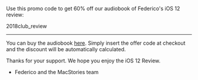 Use this promo code to get 60% off our audiobook of Federico's iOS 12 review:

2018club_review

- - - -

You can buy the audiobook [here](https://gumroad.com/l/iOS12Review). Simply insert the offer code at checkout and the discount will be automatically calculated.

Thanks for your support. We hope you enjoy the iOS 12 Review.

* Federico and the MacStories team